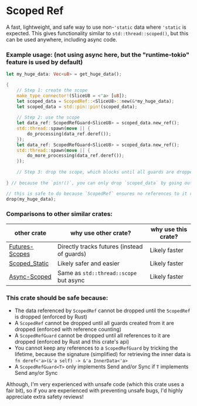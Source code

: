 # Scoped Ref

A fast, lightweight, and safe way to use non-`'static` data where `'static` is expected. This gives functionality similar to `std::thread::scoped()`, but this can be used anywhere, including async code.

### Example usage: (not using async here, but the "runtime-tokio" feature is used by default)

```rust
let my_huge_data: Vec<u8> = get_huge_data();

{
	// Step 1: create the scope
	make_type_connector!(SliceU8 = <'a> [u8]);
	let scoped_data = ScopedRef::<SliceU8>::new(&*my_huge_data);
	let scoped_data = std::pin::pin!(scoped_data);
	
	// Step 2: use the scope
	let data_ref: ScopedRefGuard<SliceU8> = scoped_data.new_ref();
	std::thread::spawn(move || {
		do_processing(data_ref.deref());
	});
	let data_ref: ScopedRefGuard<SliceU8> = scoped_data.new_ref();
	std::thread::spawn(move || {
		do_more_processing(data_ref.deref());
	});
	
	// Step 3: drop the scope, which blocks until all guards are dropped
	
} // because the `pin!()`, you can only drop `scoped_data` by going out of scope

// this is safe to do because `ScopedRef` ensures no references to it remain after dropping
drop(my_huge_data);
```

### Comparisons to other similar crates:

| other crate | why use other crate? | why use this crate? |
|-------------|----------------------|---------------------|
| [Futures-Scopes](https://crates.io/crates/futures-scopes) | Directly tracks futures (instead of guards) | Likely faster |
| [Scoped_Static](https://crates.io/crates/scoped_static) | Likely safer and easier | Likely faster |
| [Async-Scoped](https://crates.io/crates/async-scoped) | Same as `std::thread::scope` but async | Likely faster |

### This crate should be safe because:

- The data referenced by `ScopedRef` cannot be dropped until the `ScopedRef` is dropped (enforced by Rust)
- A `ScopedRef` cannot be dropped until all guards created from it are dropped (enforced with reference counting)
- A `ScopedRefGuard` cannot be dropped until all references to it are dropped (enforced by Rust and this crate's api)
- You cannot keep any references to a `ScopedRefGuard` by tricking the lifetime, because the signature (simplified) for retrieving the inner data is `fn deref<'a>(&'a self) -> &'a InnerData<'a>`
- A `ScopedRefGuard<T>` only implements Send and/or Sync if `T` implements Send any/or Sync

Although, I'm very experienced with unsafe code (which this crate uses a fair bit), so if you are experienced with preventing unsafe bugs, I'd highly appreciate extra safety reviews!